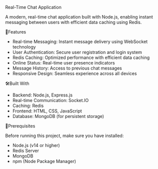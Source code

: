 Real-Time Chat Application

A modern, real-time chat application built with Node.js, enabling instant messaging between users with efficient data caching using Redis.

🚀Features

- Real-time Messaging: Instant message delivery using WebSocket technology
- User Authentication: Secure user registration and login system
- Redis Caching: Optimized performance with efficient data caching
- Online Status: Real-time user presence indicators
- Message History: Access to previous chat messages
- Responsive Design: Seamless experience across all devices

🛠️Built With

- Backend: Node.js, Express.js
- Real-time Communication: Socket.IO
- Caching: Redis
- Frontend: HTML, CSS, JavaScript
- Database: MongoDB (for persistent storage)

📝Prerequisites

Before running this project, make sure you have installed:

- Node.js (v14 or higher)
- Redis Server
- MongoDB
- npm (Node Package Manager)
